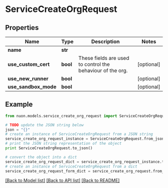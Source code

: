 # ServiceCreateOrgRequest


## Properties

Name | Type | Description | Notes
------------ | ------------- | ------------- | -------------
**name** | **str** |  | 
**use_custom_cert** | **bool** | These fields are used to control the behaviour of the org. | [optional] 
**use_new_runner** | **bool** |  | [optional] 
**use_sandbox_mode** | **bool** |  | [optional] 

## Example

```python
from nuon.models.service_create_org_request import ServiceCreateOrgRequest

# TODO update the JSON string below
json = "{}"
# create an instance of ServiceCreateOrgRequest from a JSON string
service_create_org_request_instance = ServiceCreateOrgRequest.from_json(json)
# print the JSON string representation of the object
print ServiceCreateOrgRequest.to_json()

# convert the object into a dict
service_create_org_request_dict = service_create_org_request_instance.to_dict()
# create an instance of ServiceCreateOrgRequest from a dict
service_create_org_request_form_dict = service_create_org_request.from_dict(service_create_org_request_dict)
```
[[Back to Model list]](../README.md#documentation-for-models) [[Back to API list]](../README.md#documentation-for-api-endpoints) [[Back to README]](../README.md)


